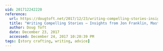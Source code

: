 ```yaml
---
uid: 201712242220
reference:
  url: https://dougtoft.net/2017/12/23/writing-compelling-stories-insights-from-jon-franklin-master-of-the-nonfiction-short-story/
  title: "Writing Compelling Stories — Insights from Jon Franklin, Master of the Nonfiction Short Story"
  author: Doug Toft
  date: December 23, 2017
  accessed: December 24, 2017 10:20:39 PM
tags: [story crafting, writing, advice]
---
```


